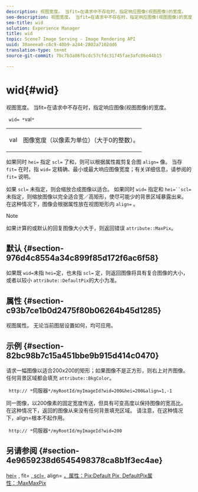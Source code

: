 ```yaml
---
description: 视图宽度。 当fit=在请求中不存在时，指定响应图像(视图图像)的宽度。
seo-description: 视图宽度。 当fit=在请求中不存在时，指定响应图像(视图图像)的宽度。
seo-title: wid
solution: Experience Manager
title: wid
topic: Scene7 Image Serving - Image Rendering API
uuid: 30aeeea0-c8c9-40b9-a244-2802a7102dd6
translation-type: tm+mt
source-git-commit: 7bc7b3a86fbcdc57cfdc31745fae3afc06e44b15

---
```



# wid{#wid}

视图宽度。 当fit=在请求中不存在时，指定响应图像(视图图像)的宽度。

` wid= *`val`*`

<table id="simpletable_E217453246F5441C896C1F69EA4D4218"> 
 <tr class="strow"> 
  <td class="stentry"> <p> <span class="varname"> val </span> </p> </td> 
  <td class="stentry"> <p>图像宽度（以像素为单位）（大于0的整数）。 </p> </td> 
 </tr> 
</table>

如果同时 `hei=` 指定 `scl=` 了和，则可以根据属性裁剪复合图 `align=` 像。 当存 `fit=` 在时，指 `wid=` 定精确、最小或最大响应图像宽度；有关详细信息，请参阅的 `fit=` 说明。

如果 `scl=` 未指定，则会缩放合成图像以适合。 如果同时 `wid=` 指定和 `hei=``scl=` 未指定，则缩放图像以完全适合宽／高矩形，使尽可能少的背景区域暴露出来。 在这种情况下，图像会根据属性放在视图矩形内 `align=` 。

>[!NOTE]
>
>如果计算的或默认的回复图像大小大于，则返回错误 `attribute::MaxPix`。

## 默认 {#section-976d4c8554a34c899f85d172f6ac6f58}

如果既 `wid=`未指 `hei=`定，也未指 `scl=` 定，则返回图像将具有复合图像的大小，或者以较小 `attribute::DefaultPix`的大小为准。

## 属性 {#section-c93b7ce1b0d2475f80b06264b45d1285}

视图属性。 无论当前图层设置如何，均可应用。

## 示例 {#section-82bc98b7c15a451bbe9b915d414c0470}

请求一幅图像以适合200x200的矩形；如果图像不是正方形，则右上对齐图像。 任何背景区域都会填充 `attribute::BkgColor`。

` http:// *`伺服器`*/myRootId/myImageId?wid=200&hei=200&align=1,-1`

同一图像，以200像素的固定宽度传送，但具有可变高度以保持图像的宽高比。 在这种情况下，返回的图像从来没有任何背景填充区域。 请注意，在这种情况下，align=根本不起作用。

` http:// *`伺服器`*/myRootId/myImageId?wid=200`

## 另请参阅 {#section-4e9659238d6545498378ca8b1f3ec4ae}

[hei=](../../../../../is-api/http-ref/image-serving-api-ref/c-http-protocol-reference/c-command-reference/r-is-http-hei.md#reference-6d6f556ccc0e4b98a815e8a5c1944a96) , fit= [, scl=](../../../../../is-api/http-ref/image-serving-api-ref/c-http-protocol-reference/c-command-reference/r-fit.md#reference-f11bff6d93d143d6b135de3a923bc989), align= [，属性：](../../../../../is-api/http-ref/image-serving-api-ref/c-http-protocol-reference/c-command-reference/r-scl.md#reference-b2a74e493d0d407e98fe350551ba3fcc)[](../../../../../is-api/http-ref/image-serving-api-ref/c-http-protocol-reference/c-command-reference/r-align.md#reference-b7d6b87c75124d78884f916dd6544bc7)[](../../../../../is-api/image-catalog/image-serving-api-ref/c-image-catalog-reference/c-attributes-reference/r-defaultpix.md#reference-996b2c22b30f4fd9b970c84063306df1)[Pix:Default Pix, DefaultPix属性：:MaxMaxPix](../../../../../is-api/image-catalog/image-serving-api-ref/c-image-catalog-reference/c-attributes-reference/r-maxpix.md#reference-e167d396ac794079ba8b5e6eb16eeda5)
